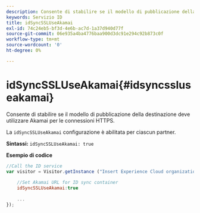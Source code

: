 ```yaml
---
description: Consente di stabilire se il modello di pubblicazione della destinazione deve utilizzare Akamai per le connessioni HTTPS.
keywords: Servizio ID
title: idSyncSSLUseAkamai
exl-id: 74c24eb5-bf3d-4e6b-ac7d-1a37d940d77f
source-git-commit: 06e935a4ba4776baa900d3dc91e294c92b873c0f
workflow-type: tm+mt
source-wordcount: '0'
ht-degree: 0%

---
```


# idSyncSSLUseAkamai{#idsyncssluseakamai}

Consente di stabilire se il modello di pubblicazione della destinazione deve utilizzare Akamai per le connessioni HTTPS.

La `idSyncSSLUseAkamai` configurazione è abilitata per ciascun partner.

**Sintassi:** `idSyncSSLUseAkamai: true`

**Esempio di codice**

```js
//Call the ID service 
var visitor = Visitor.getInstance ("Insert Experience Cloud organization ID here",{ 
 
    //Set Akamai URL for ID sync container 
    idSyncSSLUseAkamai:true 
 
    ... 
});
```

